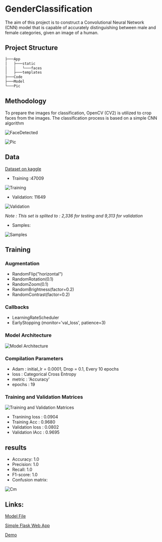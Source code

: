 # GenderClassification
The aim of this project is to construct a Convolutional Neural Network (CNN) model that is capable of accurately distinguishing between male and female categories, given an image of a human.

## Project Structure
```bash
├───App
│   ├───static
│   │   └───faces
│   ├───templates
├───Code
├───Model
└───Pic
```

## Methodology
To prepare the images for classification, OpenCV (CV2) is utilized to crop faces from the images.
The classification process is based on a simple CNN algorithm

![FaceDetected](Pic/face_Detected.png)


![Pic](Pic/download.png)

## Data
[Dataset on kaggle]([Model/TheFinalModelGenderClassification9680.h5](https://www.kaggle.com/datasets/cashutosh/gender-classification-dataset/))
- Training :47009

![Training](Pic/trainDist.png)
  
- Validation: 11649
  
![Validation](Pic/ValDist.png)
  
  *Note : This set is splited to : 2,336 for testing and 9,313 for validation*
- Samples:

![Samples](Pic/Samples.png) 

## Training

### Augmentation
- RandomFlip("horizontal")
- RandomRotation(0.1)
- RandomZoom(0.1)
- RandomBrightness(factor=0.2)
- RandomContrast(factor=0.2)

### Callbacks
- LearningRateScheduler
- EarlyStopping (monitor='val_loss', patience=3)

### Model Architecture
![Model Architecture](Pic/Archi.png)


### Compilation Parameters
- Adam : initial_lr = 0.0001, Drop = 0.1, Every 10 epochs
- loss : Categorical Cross Entropy
- metric : 'Accuracy'
- epochs : 19

### Training and Validation Matrices
![Training and Validation Matrices](Pic/res.png)

- Tranining loss : 0.0904
- Training Acc : 0.9680
- Validation loss : 0.0802
- Validation lAcc : 0.9695

## results
- Accuracy: 1.0
- Precision: 1.0
- Recall: 1.0
- F1-score: 1.0
- Confusion matrix:
  
![Cm](Pic/Cm.png)

## Links:
[Model File](Model/TheFinalModelGenderClassification9680.h5)

[Simple Flask Web App](App)

[Demo](https://drive.google.com/file/d/1zOo7D97CnysHc5TCuo03xhSi8YhYhey8/view?usp=sharing)
  
